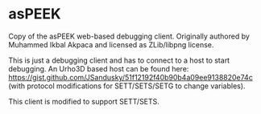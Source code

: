 # asPEEK

Copy of the asPEEK web-based debugging client. Originally authored by Muhammed Ikbal Akpaca and licensed as ZLib/libpng license.

This is just a debugging client and has to connect to a host to start debugging. An Urho3D based host can be found here: https://gist.github.com/JSandusky/51f12192f40b90b4a09ee9138820e74c (with protocol modifications for SETT/SETS/SETG to change variables).

This client is modified to support SETT/SETS.
